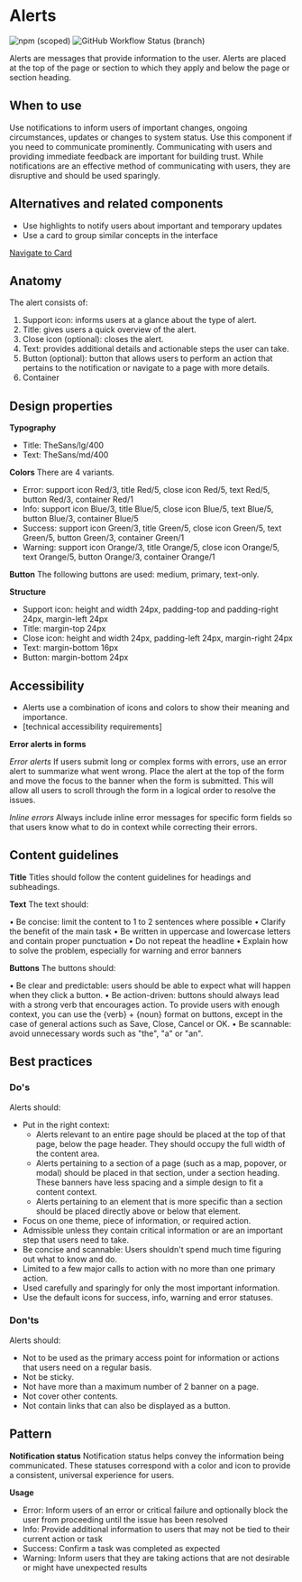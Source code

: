 # Alerts

![npm (scoped)](https://img.shields.io/npm/v/@gemeente-denhaag/alert?logo=npm&style=flat-square)
![GitHub Workflow Status (branch)](https://img.shields.io/github/workflow/status/Gemeente-Denhaag/denhaag-component-library/Build%20and%20deploy%20Storybook%20to%20Azure%20Web%20App/master?logo=github&style=flat-square)

Alerts are messages that provide information to the user. Alerts are placed at the top of the page or section to which they apply and below the page or section heading.

## When to use

Use notifications to inform users of important changes, ongoing circumstances, updates or changes to system status. Use this component if you need to communicate prominently. Communicating with users and providing immediate feedback are important for building trust. While notifications are an effective method of communicating with users, they are disruptive and should be used sparingly.

## Alternatives and related components

- Use highlights to notify users about important and temporary updates
- Use a card to group similar concepts in the interface

[Navigate to Card](../?path=/docs/components-cards-card--case)

## Anatomy
The alert consists of:

1. Support icon: informs users at a glance about the type of alert.
2. Title: gives users a quick overview of the alert.
3. Close icon (optional): closes the alert.
4. Text: provides additional details and actionable steps the user can take.
6. Button (optional): button that allows users to perform an action that pertains to the notification or navigate to a page with more details.
5. Container

## Design properties
**Typography**
- Title: TheSans/lg/400
- Text: TheSans/md/400

**Colors**
There are 4 variants.

- Error: support icon Red/3, title Red/5, close icon Red/5, text Red/5, button Red/3, container Red/1
- Info: support icon Blue/3, title Blue/5, close icon Blue/5, text Blue/5, button Blue/3, container Blue/5
- Success: support icon Green/3, title Green/5, close icon Green/5, text Green/5, button Green/3, container Green/1
- Warning: support icon Orange/3, title Orange/5, close icon Orange/5, text Orange/5, button Orange/3, container Orange/1

**Button**
The following buttons are used: medium, primary, text-only.

**Structure**
- Support icon: height and width 24px, padding-top and padding-right 24px, margin-left 24px
- Title: margin-top 24px
- Close icon: height and width 24px, padding-left 24px, margin-right 24px
- Text: margin-bottom 16px
- Button: margin-bottom 24px

## Accessibility
- Alerts use a combination of icons and colors to show their meaning and importance.
- [technical accessibility requirements]

**Error alerts in forms**

*Error alerts*
If users submit long or complex forms with errors, use an error alert to summarize what went wrong. Place the alert at the top of the form and move the focus to the banner when the form is submitted. This will allow all users to scroll through the form in a logical order to resolve the issues.

*Inline errors*
Always include inline error messages for specific form fields so that users know what to do in context while correcting their errors.

## Content guidelines

**Title**
Titles should follow the content guidelines for headings and subheadings.

**Text**
The text should:

• Be concise: limit the content to 1 to 2 sentences where possible
• Clarify the benefit of the main task
• Be written in uppercase and lowercase letters and contain proper punctuation
• Do not repeat the headline
• Explain how to solve the problem, especially for warning and error banners

**Buttons**
The buttons should:

• Be clear and predictable: users should be able to expect what will happen when they click a button.
• Be action-driven: buttons should always lead with a strong verb that encourages action. To provide users with enough context, you can use the {verb} + {noun} format on buttons, except in the case of general actions such as Save, Close, Cancel or OK.
• Be scannable: avoid unnecessary words such as "the", "a" or "an".


## Best practices

### Do's
Alerts should:

- Put in the right context:
   - Alerts relevant to an entire page should be placed at the top of that page, below the page header. They should occupy the full width of the content area.
   - Alerts pertaining to a section of a page (such as a map, popover, or modal) should be placed in that section, under a section heading. These banners have less spacing and a simple design to fit a content context.
   - Alerts pertaining to an element that is more specific than a section should be placed directly above or below that element.
- Focus on one theme, piece of information, or required action.
- Admissible unless they contain critical information or are an important step that users need to take.
- Be concise and scannable: Users shouldn't spend much time figuring out what to know and do.
- Limited to a few major calls to action with no more than one primary action.
- Used carefully and sparingly for only the most important information.
- Use the default icons for success, info, warning and error statuses.

### Don'ts
Alerts should:

- Not to be used as the primary access point for information or actions that users need on a regular basis.
- Not be sticky.
- Not have more than a maximum number of 2 banner on a page.
- Not cover other contents.
- Not contain links that can also be displayed as a button.


## Pattern


**Notification status**
Notification status helps convey the information being communicated. These statuses correspond with a color and icon to provide a consistent, universal experience for users.

**Usage**
- Error: Inform users of an error or critical failure and optionally block the user from proceeding until the issue has been resolved
- Info: Provide additional information to users that may not be tied to their current action or task
- Success: Confirm a task was completed as expected
- Warning: Inform users that they are taking actions that are not desirable or might have unexpected results


